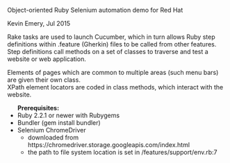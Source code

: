 Object-oriented Ruby Selenium automation demo for Red Hat

Kevin Emery, Jul 2015

Rake tasks are used to launch Cucumber, which in turn allows Ruby step definitions within .feature (Gherkin) files to be called from other features.  Step definitions call methods on a set of classes to traverse and test a website or web application.

Elements of pages which are common to multiple areas (such menu bars) are given their own class.<br />
XPath element locators are coded in class methods, which interact with the website.<br />

<ul><b>Prerequisites:</b>
<li>Ruby 2.2.1 or newer with Rubygems</li>
<li>Bundler (gem install bundler)</li>
<li>Selenium ChromeDriver<ul>
  <li>downloaded from https://chromedriver.storage.googleapis.com/index.html</li>
  <li>the path to file system location is set in /features/support/env.rb:7</li></ul>
</ul>
